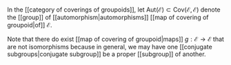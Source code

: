 In the [[category of coverings of groupoids]], let $\text{Aut}(\mathcal E) \subset \text{Cov}(\mathcal E,\mathcal E)$ denote the [[group]] of [[automorphism|automorphisms]] [[map of covering of groupoid|of]] $\mathcal E$. 

Note that there do exist [[map of covering of groupoid|maps]] $g:\mathcal E\to \mathcal E$ that are not isomorphisms because in general, we may have one [[conjugate subgroups|conjugate subgroup]] be a proper [[subgroup]] of another. 

